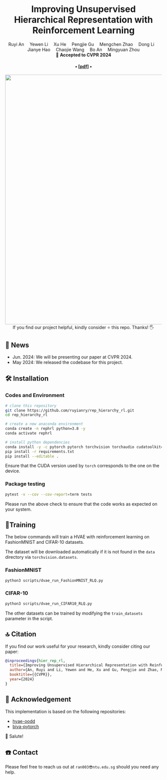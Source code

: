 <div align="center">

<h1>Improving Unsupervised Hierarchical Representation with Reinforcement Learning</h1>

<!-- Ruyi An, Yewen Li, Xu He, Pengjie Gu, Mengchen Zhao, Dong Li, Jianye HAO, Chaojie Wang, Bo An, Mingyuan Zhou -->

<div>
    Ruyi An&emsp;
    Yewen Li&emsp;
    Xu He&emsp;
    Pengjie Gu&emsp;
    Mengchen Zhao&emsp;
    Dong Li&emsp;
    Jianye Hao&emsp;
    Chaojie Wang&emsp;
    Bo An&emsp;
    Mingyuan Zhou
</div>

<div>
    🎈 <strong>Accepted to CVPR 2024</strong>
</div>

<div>
    <h4 align="center">
        • <a href="https://personal.ntu.edu.sg/boan/papers/CVPR24.pdf" target='_blank'>[pdf]</a> •
    </h4>
</div>

<img src="assets/teaser.png" width="800px"/>

<div>
    If you find our project helpful, kindly consider ⭐ this repo. Thanks! 🖐️
</div>

</div>

## 📮 News
- Jun. 2024: We will be presenting our paper at CVPR 2024.
- May 2024: We released the codebase for this project.

## 🛠️ Installation
### Codes and Environment
```bash
# clone this repository
git clone https://github.com/ruyianry/rep_hierarchy_rl.git
cd rep_hierarchy_rl

# create a new anaconda environment
conda create -n rephrl python=3.8 -y
conda activate rephrl

# install python dependencies
conda install -y -c pytorch pytorch torchvision torchaudio cudatoolkit=11.8
pip install -r requirements.txt
pip install --editable .
```

Ensure that the CUDA version used by `torch` corresponds to the one on the device.

### Package testing
```bash
pytest -v --cov --cov-report=term tests
```
Please run the above check to ensure that the code works as expected on your system.


## 🏃Training
The below commands will train a HVAE with reinforcement learning on FashionMNIST and CIFAR-10 datasets.

The dataset will be downloaded automatically if it is not found in the `data` directory via `torchvision.datasets`.

### FashionMNIST
```bash
python3 scripts/dvae_run_FashionMNIST_RLQ.py
```

### CIFAR-10
```bash
python3 scripts/dvae_run_CIFAR10_RLQ.py
```

The other datasets can be trained by modifying the `train_datasets` parameter in the script.

## 🔝 Citation
If you find our work useful for your research, kindly consider citing our paper:
```bibtex
@inproceedings{hier_rep_rl,
  title={Improving Unsupervised Hierarchical Representation with Reinforcement Learning},
  author={An, Ruyi and Li, Yewen and He, Xu and Gu, Pengjie and Zhao, Mengchen and Li, Dong and Hao, Jianye and An, Bo and Wang, Chaojie and Zhou, Mingyuan},
  booktitle={{CVPR}},
  year={2024}
}
```

## 🖖 Acknowledgement
This implementation is based on the following repositories:
- [hvae-oodd](https://github.com/JakobHavtorn/hvae-oodd)
- [biva-pytorch](https://github.com/vlievin/biva-pytorch)

🫡 Salute!

## ☎️ Contact
Please feel free to reach us out at `ran003😎ntu.edu.sg` should you need any help.
